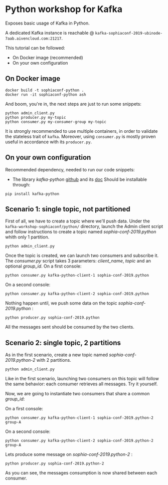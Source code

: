 # Python workshop for Kafka

Exposes basic usage of Kafka in Python.

A dedicated Kafka instance is reachable @ ```kafka-sophiaconf-2019-ubinode-7aab.aivencloud.com:21217```.

This tutorial can be followed:
- On Docker image (recommended)
- On your own configuration

## On Docker image
```ash
docker build -t sophiaconf-python .
docker run -it sophiaconf-python ash
```
And boom, you're in, the next steps are just to run some snippets:
```ash
python admin_client.py
python producer.py my-topic
python consumer.py my-consumer-group my-topic
```

It is strongly recommended to use multiple containers, in order to validate the stateless trait of `kafka`.
Moreover, using `consumer.py` is mostly proven useful in accordance with its `producer.py`.

## On your own configuration
Recommended dependency, needed to run our code snippets:
- The library *kafka-python* [github](https://github.com/dpkp/kafka-python) and its [doc](https://kafka-python.readthedocs.io/en/master/)
Should be installable through:
```console
pip install kafka-python
```

## Scenario 1: single topic, not partitioned
First of all, we have to create a topic where we'll push data.
Under the ```kafka-workshop-sophiaconf/python/``` directory, launch the Admin client script and follow instructions to create a topic named *sophia-conf-2019.python* whith only 1 partition.
```console
python admin_client.py
```

Once the topic is created, we can launch two consumers and subscribe it. The _consumer.py_ script takes 3 parameters: *client_name*, *topic* and an optional *group_id*. 
On a first console:
```console
python consumer.py kafka-python-client-1 sophia-conf-2019.python
```
On a second console:
```console
python consumer.py kafka-python-client-2 sophia-conf-2019.python
```
Nothing happen until, we push some data on the topic *sophia-conf-2019.python* :
```console
python producer.py sophia-conf-2019.python
```

All the messages sent should be consumed by the two clients.

## Scenario 2: single topic, 2 partitions
As in the first scenario, create a new topic named *sophia-conf-2019.python-2* with 2 partitions.
```console
python admin_client.py
```
Like in the first scenario, launching two consumers on this topic will follow the same behavior: each consumer retrieves all messages.
Try it yourself.

Now, we are going to instantiate two consumers that share a common *group_id*:

On a first console:
```console
python consumer.py kafka-python-client-1 sophia-conf-2019.python-2 group-A
```
On a second console:
```console
python consumer.py kafka-python-client-2 sophia-conf-2019.python-2 group-A
```

Lets produce some message on *sophia-conf-2019.python-2* :
```console
python producer.py sophia-conf-2019.python-2
```

As you can see, the messages consumption is now shared between each consumer.